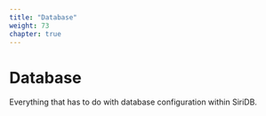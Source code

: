 ```yaml
---
title: "Database"
weight: 73
chapter: true
---
```


# Database

Everything that has to do with database configuration within SiriDB.